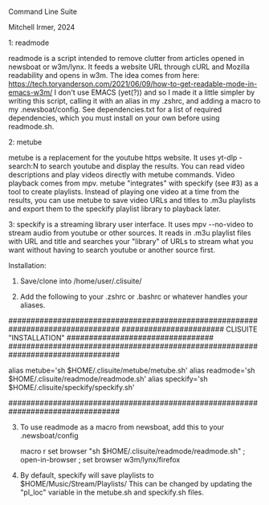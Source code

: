 Command Line Suite

Mitchell Irmer, 2024

1:  readmode

readmode is a script intended to remove clutter from articles opened in newsboat or w3m/lynx.  It feeds a website URL through cURL and Mozilla readability and opens in w3m.  The idea comes from here: <https://tech.toryanderson.com/2021/06/09/how-to-get-readable-mode-in-emacs-w3m/>  I don't use EMACS (yet(?)) and so I made it a little simpler by writing this script, calling it with an alias in my .zshrc, and adding a macro to my .newsboat/config.  See dependencies.txt for a list of required dependencies, which you must install on your own before using readmode.sh.

2:  metube

metube is a replacement for the youtube https website.  It uses yt-dlp -search:N to search youtube and display the results.  You can read video descriptions and play videos directly with metube commands.  Video playback comes from mpv.  metube "integrates" with speckify (see #3) as a tool to create playlists.  Instead of playing one video at a time from the results, you can use metube to save video URLs and titles to .m3u playlists and export them to the speckify playlist library to playback later.

3:  speckify is a streaming library user interface.  It uses mpv --no-video to stream audio from youtube or other sources.  It reads in .m3u playlist files with URL and title and searches your "library" of URLs to stream what you want without having to search youtube or another source first.

Installation:

1. Save/clone into /home/user/.clisuite/

2. Add the following to your .zshrc or .bashrc or whatever handles your aliases.

#################################################################################
####################### CLISUITE "INSTALLATION" #################################
#################################################################################

alias metube='sh $HOME/.clisuite/metube/metube.sh'
alias readmode='sh $HOME/.clisuite/readmode/readmode.sh'
alias speckify='sh $HOME/.clisuite/speckify/speckify.sh'

#################################################################################

3. To use readmode as a macro from newsboat, add this to your .newsboat/config

    macro r set browser "sh $HOME/.clisuite/readmode/readmode.sh" ; open-in-browser ; set browser w3m/lynx/firefox

4. By default, speckify will save playlists to $HOME/Music/Stream/Playlists/  This can be changed by updating the "pl_loc" variable in the metube.sh and speckify.sh files.
